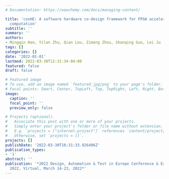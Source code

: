```yaml
---
# Documentation: https://wowchemy.com/docs/managing-content/

title: 'coxHE: A software hardware co-design framework for FPGA acceleration of homomorphic
  computation'
subtitle: ''
summary: ''
authors:
- Mingqin Han, Yilan Zhu, Qian Lou, Zimeng Zhou, Shanqing Guo, Lei Ju
tags: []
categories: []
date: '2022-01-01'
lastmod: 2022-03-30T12:31:34-04:00
featured: false
draft: false

# Featured image
# To use, add an image named `featured.jpg/png` to your page's folder.
# Focal points: Smart, Center, TopLeft, Top, TopRight, Left, Right, BottomLeft, Bottom, BottomRight.
image:
  caption: ''
  focal_point: ''
  preview_only: false

# Projects (optional).
#   Associate this post with one or more of your projects.
#   Simply enter your project's folder or file name without extension.
#   E.g. `projects = ["internal-project"]` references `content/project/deep-learning/index.md`.
#   Otherwise, set `projects = []`.
projects: []
publishDate: '2022-03-30T16:31:33.926496Z'
publication_types:
- '1'
abstract: ''
publication: '*2022 Design, Automation & Test in Europe Conference & Exhibition, DATE
  2022, Virtual, March 14-23, 2022*'
---
```

